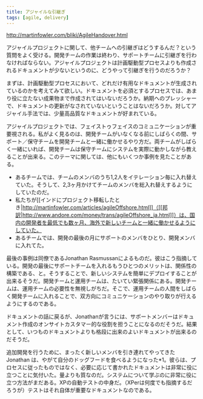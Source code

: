 ```yaml
---
title: アジャイルな引継ぎ
tags: [agile, delivery]
---
```


http://martinfowler.com/bliki/AgileHandover.html

アジャイルプロジェクトに関して、他チームへの引継ぎはどうするんだ？という質問をよく受ける。開発チームの作業は終わり、サポートチームに引継ぎを行わなければならない。アジャイルプロジェクトは計画駆動型プロセスよりも作成されるドキュメントが少ないというのに、どうやって引継ぎを行うのだろうか？

まずは、計画駆動型プロセスにおいて、どれだけ有用なドキュメントが生成されているのかを考えてみて欲しい。ドキュメントを必須とするプロセスでは、あまり役に立たない成果物まで作成されてはいないだろうか。納期へのプレッシャーで、ドキュメントの更新がなされていないということはないだろうか。対してアジャイル手法では、少量高品質なドキュメントが好まれている。

アジャイルプロジェクトでは、フェイストゥフェイスのコミュニケーションが重要視される。私がよく見るのは、開発チームがいなくなる前にしばらくの間、サポート／保守チームを開発チームと一緒に働かせるやり方だ。両チームがしばらく一緒にいれば、開発チームは保守チームにシステムを実際に動かしながら教えることが出来る。このテーマに関しては、他にもいくつか事例を見たことがある。

* あるチームでは、チームのメンバのうち1,2人をイテレーション毎に入れ替えていた。そうして、2,3ヶ月かけてチームのメンバを総入れ替えするようにしていたのだ。
* 私たちが[[インドにプロジェクト移転したとき|http://martinfowler.com/articles/agileOffshore.html]]（[[邦訳|http://www.andore.com/money/trans/agileOffshore_ja.html]]）は、国内の開発者を最低でも数ヶ月、海外で新しいチームと一緒に働かせるようにしていた。
* あるチームでは、開発の最後の月にサポートのメンバをひとり、開発メンバに入れてた。

最後の事例は同僚であるJonathan Rasmussanによるものだ。彼はこう指摘している。開発の最後にサポートチームを入れるもうひとつのメリットは、関係性の構築である、と。そうすることで、新しいシステムを簡単にデプロイすることが出来るそうだ。開発チームと運用チームは、たいてい緊張関係にある。開発チームは、運用チームの必要性を無視しがちだ。そこで、運用チームの人間をしばらく開発チームに入れることで、双方向にコミュニケーションのやり取りが行えるようにするのである。

ドキュメントの話に戻るが、Jonathanが言うには、サポートメンバーはドキュメント作成のオンサイトカスタマー的な役割を担うことになるのだそうだ。結果として、いつものドキュメントよりも格段に出来のよいドキュメントが出来るのだそうだ。

追加開発を行うために、まったく新しいメンバを引き連れてやってきた Jonathan は、やがて自分のドッグフードを食べるようになった*1。彼らは、プロセスに従ったものではなく、必要に応じて書かれたドキュメントは非常に役に立つことに気付いた。量よりも質なのだ。システムについて学ぶのに非常に役に立つ方法がまだある。XPの自動テストの中身だ。（XPerは何度でも指摘するだろうが）テストはそれ自体が重要なドキュメントなのである。
